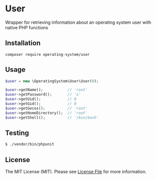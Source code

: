 # User

Wrapper for retrieving information about an operating system user with native PHP functions

## Installation

```
composer require operating-system/user
```

## Usage

```php
$user = new \OperatingSystem\User\User(0);

$user->getName();           // 'root'
$user->getPassword();       // 'x'
$user->getUid();            // 0
$user->getGid();            // 0
$user->getGecos();          // 'root'
$user->getHomeDirectory();  // 'root'
$user->getShell();          // '/bin/bash'
```

## Testing

``` bash
$ ./vendor/bin/phpunit
```

## License

The MIT License (MIT). Please see [License File](https://github.com/operating-system/user/blob/master/LICENSE) for more information.
